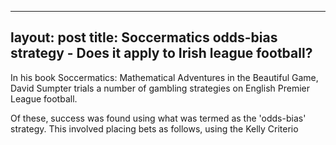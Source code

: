 
---
layout: post
title: Soccermatics odds-bias strategy - Does it apply to Irish league football?
---

In his book Soccermatics: Mathematical Adventures in the Beautiful Game, David Sumpter trials a number of gambling strategies on English Premier League football.

Of these, success was found using what was termed as the 'odds-bias' strategy. This involved placing bets as follows, using the Kelly Criterio
